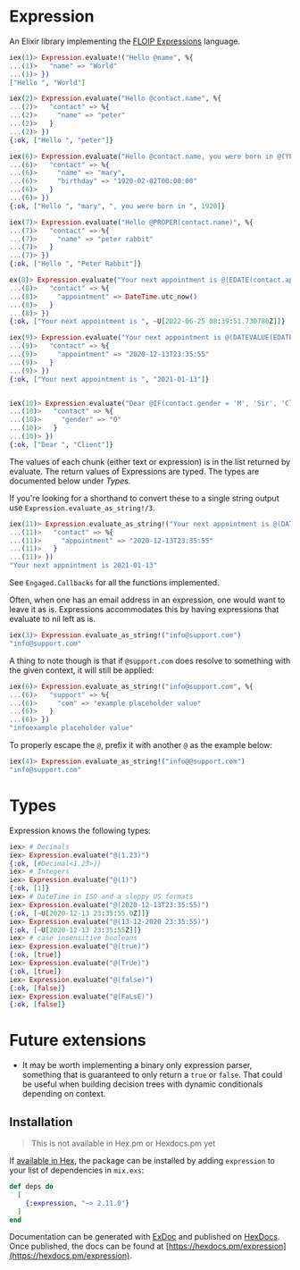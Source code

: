 # Expression

An Elixir library implementing the [FLOIP Expressions](https://floip.gitbook.io/flow-specification/expressions) language.

```elixir
iex(1)> Expression.evaluate!("Hello @name", %{
...(1)>   "name" => "World"
...(1)> })
["Hello ", "World"]

iex(2)> Expression.evaluate("Hello @contact.name", %{
...(2)>   "contact" => %{
...(2)>     "name" => "peter"
...(2)>   }
...(2)> })
{:ok, ["Hello ", "peter"]}

iex(6)> Expression.evaluate("Hello @contact.name, you were born in @(YEAR(contact.birthday))", %{
...(6)>   "contact" => %{
...(6)>     "name" => "mary",
...(6)>     "birthday" => "1920-02-02T00:00:00"
...(6)>   }
...(6)> })
{:ok, ["Hello ", "mary", ", you were born in ", 1920]}

iex(7)> Expression.evaluate("Hello @PROPER(contact.name)", %{
...(7)>   "contact" => %{
...(7)>     "name" => "peter rabbit"
...(7)>   }
...(7)> })
{:ok, ["Hello ", "Peter Rabbit"]}

ex(8)> Expression.evaluate("Your next appointment is @(EDATE(contact.appointment, 1))", %{
...(8)>   "contact" => %{
...(8)>     "appointment" => DateTime.utc_now()
...(8)>   }
...(8)> })
{:ok, ["Your next appointment is ", ~U[2022-06-25 08:39:51.730780Z]]}

iex(9)> Expression.evaluate("Your next appointment is @(DATEVALUE(EDATE(contact.appointment, 1), \"%Y-%m-%d\"))", %{
...(9)>   "contact" => %{
...(9)>     "appointment" => "2020-12-13T23:35:55"
...(9)>   }
...(9)> })
{:ok, ["Your next appointment is ", "2021-01-13"]}


iex(10)> Expression.evaluate("Dear @IF(contact.gender = 'M', 'Sir', 'Client')", %{
...(10)>   "contact" => %{
...(10)>     "gender" => "O"
...(10)>   }
...(10)> })
{:ok, ["Dear ", "Client"]}
```

The values of each chunk (either text or expression) is in the list returned by evaluate.
The return values of Expressions are typed. The types are documented below under _Types_.

If you're looking for a shorthand to convert these to a single string output use `Expression.evaluate_as_string!/3`.

```elixir
iex(11)> Expression.evaluate_as_string!("Your next appointment is @(DATEVALUE(EDATE(contact.appointment, 1), \"%Y-%m-%d\"))", %{
...(11)>   "contact" => %{
...(11)>     "appointment" => "2020-12-13T23:35:55"
...(11)>   }
...(11)> })
"Your next appointment is 2021-01-13"
```

See `Engaged.Callbacks` for all the functions implemented.

Often, when one has an email address in an expression, one would want to leave it as is.
Expressions accommodates this by having expressions that evaluate to nil left as is.

```elixir
iex(3)> Expression.evaluate_as_string!("info@support.com")
"info@support.com"
```

A thing to note though is that if `@support.com` does resolve to something with the given context,
it will still be applied:

```elixir
iex(6)> Expression.evaluate_as_string!("info@support.com", %{
...(6)>   "support" => %{
...(6)>     "com" => "example placeholder value"
...(6)>   }
...(6)> })
"infoexample placeholder value"
```

To properly escape the `@`, prefix it with another `@` as the example below:

```elixir
iex(4)> Expression.evaluate_as_string!("info@@support.com")
"info@support.com"
```

# Types

Expression knows the following types:

```elixir
iex> # Decimals
iex> Expression.evaluate("@(1.23)")
{:ok, [#Decimal<1.23>]}
iex> # Integers
iex> Expression.evaluate("@(1)")
{:ok, [1]}
iex> # DateTime in ISO and a sloppy US formats
iex> Expression.evaluate("@(2020-12-13T23:35:55)")
{:ok, [~U[2020-12-13 23:35:55.0Z]]}
iex> Expression.evaluate("@(13-12-2020 23:35:55)")
{:ok, [~U[2020-12-13 23:35:55Z]]}
iex> # case insensitive booleans
iex> Expression.evaluate("@(true)")
{:ok, [true]}
iex> Expression.evaluate("@(TrUe)")
{:ok, [true]}
iex> Expression.evaluate("@(false)")
{:ok, [false]}
iex> Expression.evaluate("@(FaLsE)")
{:ok, [false]}
```

# Future extensions

- It may be worth implementing a binary only expression parser, something
  that is guaranteed to only return a `true` or `false`. That could be useful
  when building decision trees with dynamic conditionals depending on context.

## Installation

> This is not available in Hex.pm or Hexdocs.pm yet

If [available in Hex](https://hex.pm/docs/publish), the package can be installed
by adding `expression` to your list of dependencies in `mix.exs`:

```elixir
def deps do
  [
    {:expression, "~> 2.11.0"}
  ]
end
```

Documentation can be generated with [ExDoc](https://github.com/elixir-lang/ex_doc)
and published on [HexDocs](https://hexdocs.pm). Once published, the docs can
be found at [https://hexdocs.pm/expression](https://hexdocs.pm/expression).
